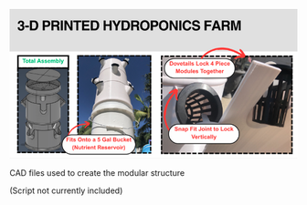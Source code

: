 ![image alt](https://github.com/DylanSlayton/Hydroponics-Farm/blob/main/Hydroponics%20Farm%20Poster.png?raw=true)

CAD files used to create the modular structure

(Script not currently included)
